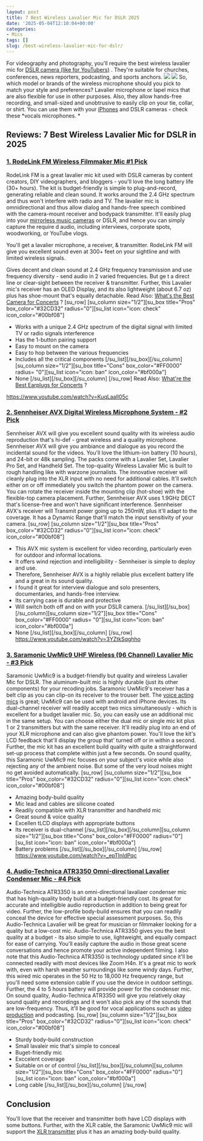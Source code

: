 ```yaml
---
layout: post
title: 7 Best Wireless Lavalier Mic for DSLR 2025
date: '2025-05-04T12:10:04+00:00'
categories:
- Mics
tags: []
slug: /best-wireless-lavalier-mic-for-dslr/
---
```


For videography and photography, you'll require the best wireless lavalier mic for
[DSLR camera (like for YouTubers)](https://pestpolicy.com/best-camera-for-youtube/)
. They're suitable for churches, conferences, news reporters, podcasting, and sports anchors.
![](/assets/img/12/Pest-Control.jpg)
![](/assets/img/e/ir)
So, which model or brands of the wireless microphone should you pick to match your style and preferences? Lavalier microphone or lapel mics that are also flexible for use in other purposes.
Also, they allow hands-free recording, and small-sized and unobtrusive to easily clip on your tie, collar, or shirt. You can use them with your
[iPhones](https://pestpolicy.com/best-wireless-mic-for-iphone/)
and DSLR cameras - check these
*vocals microphones. *
## Reviews: 7 Best Wireless Lavalier Mic for DSLR in 2025
### [1. RodeLink FM Wireless Filmmaker Mic #1 Pick](https://www.amazon.com/dp/B00TV90DX0/?tag=p-policy-20)
RodeLink FM is a great lavalier mic kit used with DSLR cameras by content creators, DIY videographers, and bloggers - you'll love the long battery life (30+ hours).
[](https://www.amazon.com/dp/B00TV90DX0/?tag=p-policy-20)
[](https://www.amazon.com/dp/B000CZ0R42/?tag=p-policy-20)
[](https://www.amazon.com/dp/B00B7EU1I4/?tag=p-policy-20)
[](https://www.amazon.com/dp/B0026SSW8G/?tag=p-policy-20)
[](https://www.amazon.com/dp/B0026SSW8G/?tag=p-policy-20)
[](https://www.amazon.com/dp/B000FFYLJQ/?tag=p-policy-20)
[](https://www.amazon.com/dp/B0026SSW8G/?tag=p-policy-20)
[](https://www.amazon.com/dp/B00IKVLXYI/?tag=p-policy-20)
[](https://www.amazon.com/dp/B00C0E0PR2/?tag=p-policy-20)
[](https://www.amazon.com/dp/B00MDVLOBS/?tag=p-policy-20)
[](https://www.amazon.com/dp/B00MV8MWEQ/?tag=p-policy-20)
The kit is budget-friendly is simple to plug-and-record, generating reliable and clean sound. It works around the 2.4 GHz spectrum and thus won't interfere with radio and TV.
The lavalier mic is omnidirectional and thus allow dialog and hands-free speech combined with the camera-mount receiver and bodypack transmitter.
It'll easily plug into your
[mirrorless music cameras](https://pestpolicy.com/best-camera-for-music-videos/)
or DSLR, and hence you can simply capture the require
d audio, including interviews, corporate spots, woodworking, or YouTube vlogs.

You'll get a lavalier microphone, a receiver, & transmitter. RodeLink FM will give you excellent sound even at 300+ feet on your sightline and with limited wireless signals.

Gives decent and clean sound at 2.4 GHz frequency transmission and use frequency diversity - send audio in 2 varied frequencies. But ge
t a direct line or clear-sight between the receiver & transmitter.
Further, this Lavalier mic's receiver has an OLED Display, and its also lightweight (about 6.7 oz) plus has shoe-mount that's equally detachable. Read Also:
[What's the Best Camera for Concerts](https://pestpolicy.com/best-camera-for-concerts/)
?
[su_row] [su_column size="1/2"][su_box title="Pros" box_color="#32CD32" radius="0"][su_list icon="icon: check" icon_color="#00bf08"]
- Works with a unique 2.4 GHz spectrum of the digital signal with limited TV or radio signals interference
- Has the 1-button pairing support
- Easy to mount on the camera
- Easy to hop between the various frequencies
- Includes all the critical components
[/su_list][/su_box][/su_column][su_column size="1/2"][su_box title="Cons" box_color="#FF0000" radius=
"0"][su_list icon="icon: ban" icon_color="#bf000a"]
- None
[/su_list][/su_box][/su_column] [/su_row]
Read Also:
[What're the Best Earplugs for Concerts](https://pestpolicy.com/best-earplugs-for-concerts/)
?

https://www.youtube.com/watch?v=KuqLaaIl05c
### [2. Sennheiser AVX Digital Wireless Microphone System - #2 Pick](https://www.amazon.com/dp/B010EYIH1U/?tag=p-policy-20)
Sennheiser AVX will give you excellent sound quality with its wireless audio reproduction that's hi-def - great wireless and a quality microphone.
[](https://www.amazon.com/dp/B010EYIH1U/?tag=p-policy-20)
[](https://www.amazon.com/dp/B00TV90DX0/?tag=p-policy-20)
[](https://www.amazon.com/dp/B000CZ0R42/?tag=p-policy-20)
[](https://www.amazon.com/dp/B00B7EU1I4/?tag=p-policy-20)
[](https://www.amazon.com/dp/B0026SSW8G/?tag=p-policy-20)
[](https://www.amazon.com/dp/B0026SSW8G/?tag=p-policy-20)
[](https://www.amazon.com/dp/B000FFYLJQ/?tag=p-policy-20)
[](https://www.amazon.com/dp/B0026SSW8G/?tag=p-policy-20)
[](https://www.amazon.com/dp/B00IKVLXYI/?tag=p-policy-20)
[](https://www.amazon.com/dp/B00C0E0PR2/?tag=p-policy-20)
[](https://www.amazon.com/dp/B00MDVLOBS/?tag=p-policy-20)
[](https://www.amazon.com/dp/B00MV8MWEQ/?tag=p-policy-20)
Sennheiser AVX will give you ambiance and dialogue as you record the incidental sound for the videos. You'll love the lithium-ion battery (10 hours), and 24-bit or 48k sampling.
The packs come with a Lavalier Set, Lavalier Pro Set, and Handheld Set. The top-quality Wireless Lavalier Mic is built to rough handling like with warzone journalists.
The innovative receiver will cleanly plug into the XLR input with no need for additional cables. It'll switch either on or off immediately you switch the phantom power on the camera.
You can rotate the receiver inside the mounting clip (hot-shoe) with the flexible-top camera placement. Further, Sennheiser AVX uses 1.9GHz DECT that's license-free and won't have significant interference.
Sennheiser AVX's receiver will Transmit power going up to 250mW, plus it'll adapt to the coverage. It has a Dynamic Range that'll match the input sensitivity of your camera.
[su_row] [su_column size="1/2"][su_box title="Pros" box_color="#32CD32" radius="0"][su_list icon="icon: check" icon_color="#00bf08"]
- This AVX mic system is excellent for video recording, particularly even for outdoor and informal locations.
- It offers wind rejection and intelligibility - Sennheiser is simple to deploy and use.
- Therefore, Sennheiser AVX is a highly reliable plus excellent battery life and a great in its sound quality.
- I found it great for interview dialogue and solo presenters, documentaries, and hands-free interview.
- Its carrying case is durable and protective
- Will switch both off and on with your DSLR camera.
[/su_list][/su_box][/su_column][su_column size="1/2"][su_box title="Cons" box_color="#FF0000" radius=
"0"][su_list icon="icon: ban" icon_color="#bf000a"]
- None
[/su_list][/su_box][/su_column] [/su_row]
https://www.youtube.com/watch?v=3YZtkSqghho
### [3. Saramonic UwMic9 UHF Wireless (96 Channel) Lavalier Mic - #3 Pick](https://www.amazon.com/dp/B01E12IOLE/?tag=p-policy-20)
Saramonic UwMic9 is a budget-friendly but quality and wireless Lavalier Mic for DSLR. The aluminum-built mic is highly durable (just its other components) for your recoding jobs.
[](https://www.amazon.com/dp/B010EYIH1U/?tag=p-policy-20)
[](https://www.amazon.com/dp/B00TV90DX0/?tag=p-policy-20)
[](https://www.amazon.com/dp/B000CZ0R42/?tag=p-policy-20)
[](https://www.amazon.com/dp/B00B7EU1I4/?tag=p-policy-20)
[](https://www.amazon.com/dp/B0026SSW8G/?tag=p-policy-20)
[](https://www.amazon.com/dp/B0026SSW8G/?tag=p-policy-20)
[](https://www.amazon.com/dp/B000FFYLJQ/?tag=p-policy-20)
[](https://www.amazon.com/dp/B0026SSW8G/?tag=p-policy-20)
[](https://www.amazon.com/dp/B00IKVLXYI/?tag=p-policy-20)
[](https://www.amazon.com/dp/B00C0E0PR2/?tag=p-policy-20)
[](https://www.amazon.com/dp/B00MDVLOBS/?tag=p-policy-20)
[](https://www.amazon.com/dp/B00MV8MWEQ/?tag=p-policy-20)
Saramonic UwMic9's receiver has a belt clip as you can clip-on its receiver to the trouser belt. The
[voice acting mics](https://pestpolicy.com/best-microphones-for-voice-acting/)
is great; UwMic9 can be used with android and iPhone devices.
Its dual-channel receiver will readily accept two mics simultaneously - which is excellent for a budget lavalier mic. So, you can easily use an additional mic in the same setup.
You can choose either the dual mic or single mic kit plus 1 or 2 transmitters but with the same receiver. It'll readily plug into an end of your XLR microphone and can also give phantom power.
You'll love the kit's LCD feedback that'll display the group that' turned off or in within a second. Further, the mic kit has an excellent build quality with quite a straightforward set-up process that complete within just a few seconds.
On sound quality, this Saramonic UwMic9 mic
focuses on your subject's voice while also rejecting any of the ambient noise. But some of the very loud noises might no get avoided automatically.
[su_row] [su_column size="1/2"][su_box title="Pros" box_color="#32CD32" radius="0"][su_list icon="icon: check" icon_color="#00bf08"]
- Amazing body-build quality
- Mic lead and cables are silicone coated
- Readily compatible with XLR transmitter and handheld mic
- Great sound & voice quality
- Excellen tLCD displays with appropriate buttons
- Its receiver is dual-channel
[/su_list][/su_box][/su_column][su_column size="1/2"][su_box title="Cons" box_color="#FF0000" radius="0"][su_list icon="icon: ban" icon_color="#bf000a"]
- Battery problems
[/su_list][/su_box][/su_column] [/su_row]
https://www.youtube.com/watch?v=_epTlnldPqc
### [4. Audio-Technica ATR3350 Omni-directional Lavalier Condenser Mic - #4 Pick](https://www.amazon.com/dp/B002HJ9PTO/?tag=p-policy-20)
Audio-Technica ATR3350 is an omni-directional lavaliaer condenser mic that has high-quality body build at a budget-friendly cost. Its great for accurate and intelligible audio reproduction in addition to being great for video.
[](https://www.amazon.com/dp/B002HJ9PTO/?tag=p-policy-20)
[](https://www.amazon.com/dp/B010EYIH1U/?tag=p-policy-20)
[](https://www.amazon.com/dp/B00TV90DX0/?tag=p-policy-20)
[](https://www.amazon.com/dp/B000CZ0R42/?tag=p-policy-20)
[](https://www.amazon.com/dp/B00B7EU1I4/?tag=p-policy-20)
[](https://www.amazon.com/dp/B0026SSW8G/?tag=p-policy-20)
[](https://www.amazon.com/dp/B0026SSW8G/?tag=p-policy-20)
[](https://www.amazon.com/dp/B000FFYLJQ/?tag=p-policy-20)
[](https://www.amazon.com/dp/B0026SSW8G/?tag=p-policy-20)
[](https://www.amazon.com/dp/B00IKVLXYI/?tag=p-policy-20)
[](https://www.amazon.com/dp/B00C0E0PR2/?tag=p-policy-20)
[](https://www.amazon.com/dp/B00MDVLOBS/?tag=p-policy-20)
[](https://www.amazon.com/dp/B00MV8MWEQ/?tag=p-policy-20)
Further, the low-profile body-build ensures that you can readily conceal the device for effective special assessment purposes. So, this Audio-Technica Lavalier will be great for musician or filmmaker looking for a quality but a low-cost mic.
Audio-Technica ATR3350 gives you the best quality at a budget - its also simple to use, lightweight, and equally compact for ease of carrying. You'll easily capture the audio in those great scene conversations and hence promote your active independent filming.
I also note that this Audio-Technica ATR3350 is technology updated since it'll be connected readily with most devices like Zoom H4n. It's a great mic to work with, even with harsh weather surroundings like
some windy days.
Further, this wired mic operates in the 50 Hz to 18,000 Hz frequency range, but you'll need some extension cable if you use the device in outdoor settings. Further, the 4 to 5 hours battery will provide power for the condenser mic.
On sound quality, Audio-Technica ATR3350 will give you relatively okay sound quality and recordings and it won't also pick any of the sounds that are low-frequency. Thus, it'll be good for vocal applications such as
[video production](https://pestpolicy.com/best-camera-for-music-videos/)
and podcasting.
[su_row] [su_column size="1/2"][su_box title="Pros" box_color="#32CD32" radius="0"][su_list icon="icon: check" icon_color="#00bf08"]
- Sturdy body-build construction
- Small lavaleir mic that's simple to conceal
- Buget-friendly mic
- Exccelent coverage
- Suitable on or of control
[/su_list][/su_box][/su_column][su_column size="1/2"][su_box title="Cons" box_color="#FF0000" radius="0"][su_list icon="icon: ban" icon_color="#bf000a"]
- Long cable
[/su_list][/su_box][/su_column] [/su_row]
## Conclusion
You'll love that the receiver and transmitter both have LCD displays with some buttons.
Further, with the XLR cable, the Saramonic UwMic9 mic will support the
[XLR transmitter](https://en.wikipedia.org/wiki/XLR_connector)
plus it has an amazing body-build quality.
